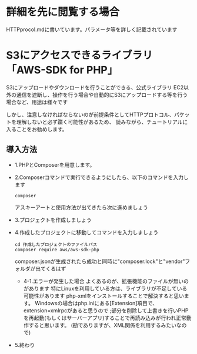 # 詳細を先に閲覧する場合
HTTPprocol.mdに書いています。パラメータ等を詳しく記載されています

# S3にアクセスできるライブラリ「AWS-SDK for PHP」
S3にアップロードやダウンロードを行うことができる、公式ライブラリ
EC2以外の通信を遮断し、操作を行う場合や自動的にS3にアップロードする等を行う場合など、用途は様々です

しかし、注意しなければならないのが前提条件としてHTTPプロトコル、パケットを理解しないと必ず躓く可能性があるため、
読みながら、チュートリアルに入ることをお勧めします。

## 導入方法
- 1.PHPとComposerを用意します。

- 2.Composerコマンドで実行できるようにしたら、以下のコマンドを入力します
  ```
  composer
  ```
  アスキーアートと使用方法が出てきたら次に進めましょう

- 3.プロジェクトを作成しましょう
- 4.作成したプロジェクトに移動してコマンドを入力しましょう
  ```
  cd 作成したプロジェクトのファイルパス
  composer require aws/aws-sdk-php
  ```
  composer.jsonが生成されたら成功と同時に"composer.lock"と"vendor"フォルダが出てくるはず
  
  - 4-1.エラーが発生した場合
    よくあるのが、拡張機能のファイルが無いのがあります
    特にLinuxを利用している方は、ライブラリが不足している可能性があります
    php-xmlをインストールすることで解決すると思います。
    Windowsの場合はphp.iniにある[Extension]項目で、extension=xmlrpcがあると思うので
    ;部分を削除して上書きを行いPHPを再起動(もしくはサーバーアプリ)することで再読み込みが行われ正常動作すると思います。
    (勘でありますが、XML関係を利用するみたいなので)
    
- 5.終わり
